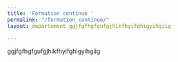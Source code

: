 ```yaml
---
title: 'Formation continue '
permalink: "/formation_continue/"
layout: departement ggjfgfhgfgufgjhikfhyifghigyihgiig

---
```

ggjfgfhgfgufgjhikfhyifghigyihgiig